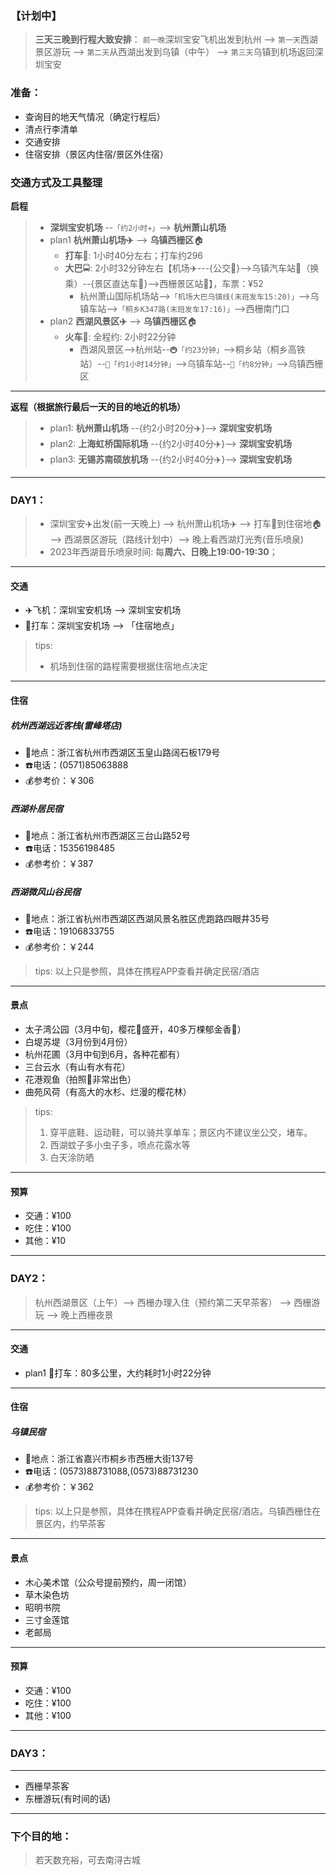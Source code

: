 ### 【计划中】
> **三天三晚到行程大致安排**：
> `前一晚`深圳宝安飞机出发到杭州 --> `第一天`西湖景区游玩 --> `第二天`从西湖出发到乌镇（中午） --> `第三天`乌镇到机场返回深圳宝安

### 准备：
*   查询目的地天气情况（确定行程后）
*   清点行李清单
*   交通安排
*   住宿安排（景区内住宿/景区外住宿）

### 交通方式及工具整理
**启程**
> * **深圳宝安机场** --`「约2小时✈️」`--> **杭州萧山机场**
> * plan1 **杭州萧山机场✈️** --> **乌镇西栅区**🏠
>	+ **打车**🚖: 1小时40分左右；打车约296
>	+ **大巴**🚍: 2小时32分钟左右【机场✈️---{公交🚌}-->乌镇汽车站🚉（换乘）--{景区直达车🚌}-->西栅景区站🏡】，车票：¥52
>       - 杭州萧山国际机场站-->`「机场大巴乌镇线(末班发车15:20)」`-->乌镇车站-->`「桐乡K347路(末班发车17:16)」`-->西栅南门口
> * plan2 **西湖风景区✈️** --> **乌镇西栅区**🏠
>   + **火车**🚄: 全程约: 2小时22分钟
>       - 西湖风景区-->杭州站--`🚇「约23分钟」`-->桐乡站（桐乡高铁站）--`🚄「约1小时14分钟」`-->乌镇车站--`🚌「约8分钟」`-->乌镇西栅区

---
**返程（根据旅行最后一天的目的地近的机场）**
> * plan1: **杭州萧山机场** --{约2小时20分✈️}--> **深圳宝安机场**
> * plan2: **上海虹桥国际机场** --{约2小时40分✈️}--> **深圳宝安机场**
> * plan3: **无锡苏南硕放机场** --{约2小时40分✈️}--> **深圳宝安机场**

---
### **DAY1：**
> + 深圳宝安✈️出发(前一天晚上) --> 杭州萧山机场✈️ --> 打车🚖到住宿地🏠 --> 西湖景区游玩（路线计划中）--> 晚上看西湖灯光秀(音乐喷泉)
> + 2023年西湖音乐喷泉时间: 每**周六、日晚上19:00-19:30**；
---
#### 交通
* ️✈️飞机：深圳宝安机场 --> 深圳宝安机场
* 🚖打车：深圳宝安机场 --> 「住宿地点」
> tips: 
> * 机场到住宿的路程需要根据住宿地点决定
---
#### 住宿
##### 杭州西湖远近客栈(雷峰塔店)
* 🏨地点：浙江省杭州市西湖区玉皇山路阔石板179号
* ☎️电话：(0571)85063888
* 💰参考价：￥306
##### 西湖朴居民宿
* 🏨地点：浙江省杭州市西湖区三台山路52号
* ☎️电话：15356198485
* 💰参考价：￥387
##### 西湖微风山谷民宿
* 🏨地点：浙江省杭州市西湖区西湖风景名胜区虎跑路四眼井35号
* ☎️电话：19106833755
* 💰参考价：￥244

> tips: 以上只是参照，具体在携程APP查看并确定民宿/酒店
---
#### 景点
* 太子湾公园（3月中旬，樱花🌸盛开，40多万棵郁金香🌷）
* 白堤苏堤（3月份到4月份）
* 杭州花圃（3月中旬到6月，各种花都有）
* 三台云水（有山有水有花）
* 花港观鱼（拍照📸非常出色）
* 曲苑风荷（有高大的水杉、烂漫的樱花林）
> tips: 
> 1. 穿平底鞋、运动鞋，可以骑共享单车；景区内不建议坐公交，堵车。
> 2. 西湖蚊子多小虫子多，喷点花露水等
> 3. 白天涂防晒
---
#### 预算
* 交通：¥100
* 吃住：¥100
* 其他：¥10
---

### **DAY2：**
> 杭州西湖景区（上午）--> 西栅办理入住（预约第二天早茶客） --> 西栅游玩 --> 晚上西栅夜景
---
#### 交通
* plan1 🚖打车：80多公里，大约耗时1小时22分钟
---
#### 住宿
##### 乌镇民宿
* 🏨地点：浙江省嘉兴市桐乡市西栅大街137号
* ☎️电话：(0573)88731088,(0573)88731230
* 💰参考价：￥362
> tips: 以上只是参照，具体在携程APP查看并确定民宿/酒店。乌镇西栅住在景区内，约早茶客
---
#### 景点
* 木心美术馆（公众号提前预约，周一闭馆）
* 草木染色坊
* 昭明书院
* 三寸金莲馆
* 老邮局
---
#### 预算
* 交通：¥100
* 吃住：¥100
* 其他：¥100
---
### **DAY3：**
---
* 西栅早茶客 
* 东栅游玩(有时间的话)
---

### 下个目的地：
> 若天数充裕，可去南浔古城	


